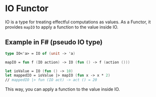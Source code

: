 # IO Functor

IO is a type for treating effectful computations as values. As a Functor, it provides `mapIO` to apply a function to the value inside IO.

## Example in F# (pseudo IO type)

```fsharp
type IO<'a> = IO of (unit -> 'a)

mapIO = fun f (IO action) -> IO (fun () -> f (action ()))

let ioValue = IO (fun () -> 10)
let mappedIO = ioValue |> mapIO (fun x -> x * 2)
// mappedIO |> fun (IO act) -> act () = 20
```

This way, you can apply a function to the value inside IO.